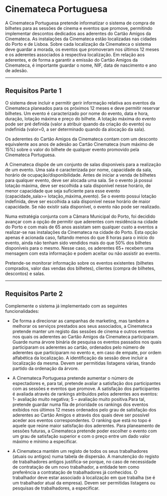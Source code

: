 # Cinemateca Portuguesa

A Cinemateca Portuguesa pretende informatizar o sistema de compra de bilhetes para as sessões de cinema e eventos que promove, permitindo implementar descontos dedicados aos aderentes do Cartão Amigos da Cinemateca.
As instalações da Cinemateca estão localizadas nas cidades do Porto e de Lisboa. Sobre cada localização da Cinemateca o sistema deve guardar a morada, os eventos que promoveram nos últimos 12 meses e os aderentes associados à respectiva localização. Em relação aos aderentes, e de forma a garantir a emissão do Cartão Amigos da Cinemateca, é importante guardar o nome, NIF, data de nascimento e ano de adesão.

---

## Requisitos Parte 1

O sistema deve incluir e permitir gerir informação relativa aos eventos da Cinemateca planeados para os próximos 12 meses e deve permitir reservar bilhetes. Um evento é caracterizado por nome do evento, data e hora, duração, lotação máxima e preço do bilhete. A lotação máxima do evento pode ser pré definida (valor a atribuir quando da criação do evento) ou indefinida (valor=0, a ser determinado quando da alocação da sala).

Os aderentes do Cartão Amigos da Cinemateca contam com um desconto equivalente aos anos de adesão ao Cartão Cinemateca (num máximo de 15%) sobre o valor do bilhete de qualquer evento promovido pela Cinemateca Portuguesa.

A Cinemateca dispõe de um conjunto de salas disponíveis para a realização de um evento. Uma sala é caracterizada por nome, capacidade da sala, horário de ocupação/disponibilidade. Antes de iniciar a venda de bilhetes para qualquer evento, deve ser alocada uma sala. Se o evento já possui lotação máxima, deve ser escolhida a sala disponível nesse horário, de menor capacidade que seja suficiente para esse evento (capacidade_sala>= lotação_máxima_evento). Se o evento possui lotação indefinida, deve ser escolhida a sala disponível nesse horário de maior capacidade. Se não existir sala disponível, o evento não pode ser realizado.

Numa estratégia conjunta com a Câmara Municipal do Porto, foi decidido avançar com a opção de permitir que aderentes com residência na cidade do Porto e com mais de 65 anos assistam sem qualquer custo a eventos a realizar-se nas instalações da Cinemateca na cidade do Porto. Esta opção apenas é acionada caso, faltando menos do que 8 horas para o início do evento, ainda não tenham sido vendidos mais do que 50% dos bilhetes disponíveis para o mesmo. Nesse caso, os aderentes 65+ recebem uma mensagem com esta informação e podem aceitar ou não assistir ao evento.

Pretende-se monitorar informação sobre os eventos existentes (bilhetes comprados, valor das vendas dos bilhetes), clientes (compra de bilhetes, descontos) e salas.

---

## Requisitos Parte 2

Complemente o sistema já implementado com as seguintes funcionalidades:

* De forma a direcionar as campanhas de marketing, mas também a melhorar os serviços prestados aos seus
associados, a Cinemateca pretende manter um registo das sessões de cinema e outros eventos nos quais
os aderentes ao Cartão Amigos da Cinemateca participaram. Guarde numa árvore binária de pesquisa os
eventos passados nos quais participaram os aderentes ao cartão, ordenados pelo número de aderentes que
participaram no evento e, em caso de empate, por ordem alfabética da localização. A identificação da
sessão deve incluir a localização da mesma. Devem ser permitidas listagens várias, tirando partido da
ordenação da árvore.

* A Cinemateca Portuguesa pretende aumentar o número de espectadores e, para tal, pretende avaliar a
satisfação dos participantes com as sessões e eventos que promove. A satisfação dos participantes é
avaliada através de rankings atribuídos pelos aderentes aos eventos: 1- avaliação muito negativa; 5 –
avaliação muito positiva.Para tal, pretende guardar numa fila de prioridade os rankings dos eventos
exibidos nos últimos 12 meses ordenados pelo grau de satisfação dos aderentes ao Cartão Amigos e através
dos quais deve ser possível aceder aos eventos correspondentes. O ranking que está no topo é aquele que
reúne maior satisfação dos aderentes. Para planeamento de sessões futuras, a Cinemateca pretende poder
escolher o evento com um grau de satisfação superior e com o preço entre um dado valor máximo e mínimo
a especificar.

* A Cinemateca mantém um registo de todos os seus trabalhadores (atuais ou antigos) numa tabela de
dispersão. A manutenção do registo de trabalhadores antigos justifica-se porque, no caso de necessidade
de contratação de um novo trabalhador, a entidade tem como preferência a contratação de trabalhadores
já conhecidos. O trabalhador deve estar associado à localização em que trabalha (se é um trabalhador atual
da empresa). Devem ser permitidas listagens ou pesquisas de trabalhadores, a especificar.
